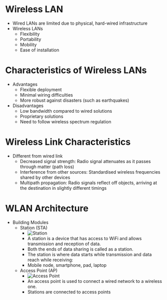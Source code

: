 # Wireless LAN

- Wired LANs are limited due to physical, hard-wired infrastructure
- Wireless LANs
    - Flexibility
    - Portability
    - Mobility
    - Ease of installation

# Characteristics of Wireless LANs

- Advantages
    - Flexible deployment
    - Minimal wiring difficulties
    - More robust against disasters (such as earthquakes)
- Disadvantages
    - Low bandwidth compared to wired solutions
    - Proprietary solutions
    - Need to follow wireless spectrum regulation

# Wireless Link Characteristics

- Different from wired link
    - Decreased signal strength: Radio signal attenuates as it passes through matter (path loss)
    - Interference from other sources: Standardised wireless frequencies shared by other devices
    - Multipath propagation: Radio signals reflect off objects, arriving at the destination in slightly different timings

# WLAN Architecture

- Building Modules
    - Station (STA)
        - ![Station](https://www.baeldung.com/wp-content/uploads/sites/4/2021/06/station-1.png)
        - A station is a device that has access to WiFi and allows transmission and reception of data. 
        - Both the ends of data sharing is called as a station. 
        - The station is where data starts while transmission and data reach while receiving:
        - Mobile node, smartphone, pad, laptop
    - Access Point (AP)
        - ![Access Point](https://www.baeldung.com/wp-content/uploads/sites/4/2021/06/access-point.png)
        - An access point is used to connect a wired network to a wireless one.
        - Stations are connected to access points